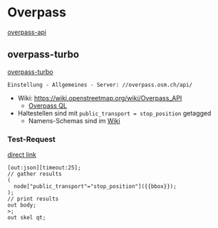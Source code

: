 # Overpass

[overpass-api](http://overpass-api.de/)

## overpass-turbo

[overpass-turbo](https://overpass-turbo.eu/)

` Einstellung - Allgemeines - Server: //overpass.osm.ch/api/ `
- Wiki: <https://wiki.openstreetmap.org/wiki/Overpass_API>
  - [Overpass QL](https://wiki.openstreetmap.org/wiki/Overpass_API/Overpass_QL)
- Haltestellen sind mit `public_transport = stop_position` getagged
  - Namens-Schemas sind im [Wiki](https://wiki.openstreetmap.org/wiki/Public_transport)

### Test-Request

[direct link](http://overpass-turbo.eu/s/rYu)
```
[out:json][timeout:25];
// gather results
(
  node["public_transport"="stop_position"]({{bbox}});
);
// print results
out body;
>;
out skel qt;
```
